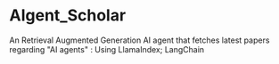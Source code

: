 # AIgent_Scholar
An Retrieval Augmented Generation AI agent that fetches latest papers regarding "AI agents" : Using LlamaIndex; LangChain
